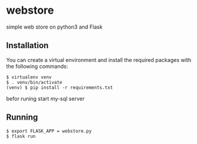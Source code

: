 # webstore
simple web store on python3 and Flask

Installation
------------

You can create a virtual environment and install the required packages with the following commands:

    $ virtualenv venv
    $ . venv/bin/activate
    (venv) $ pip install -r requirements.txt
    
befor runing start my-sql server

Running
--------------------

    $ export FLASK_APP = webstore.py
    $ flask run
    

